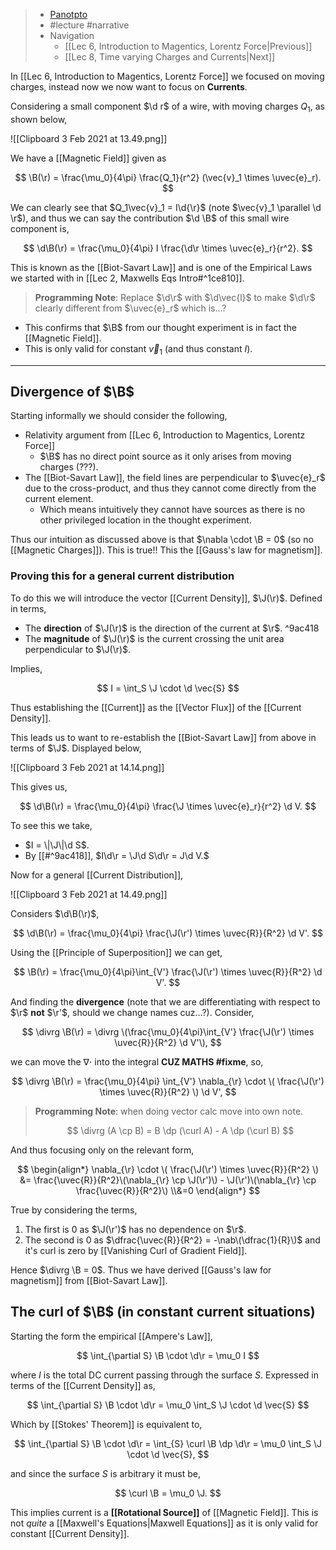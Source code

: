 > - [Panotpto](https://uniofbath.cloud.panopto.eu/Panopto/Pages/Viewer.aspx?id=b3892d71-a23c-45b3-b393-acb700ba728a)
> - #lecture #narrative
> - Navigation
>   - [[Lec 6, Introduction to Magentics, Lorentz Force|Previous]]
>   - [[Lec 8, Time varying Charges and Currents|Next]]

In [[Lec 6, Introduction to Magentics, Lorentz Force]] we focused on moving charges, instead now we now want to focus on **Currents**.

Considering a small component $\d r$ of a wire, with moving charges $Q_1$, as shown below,

![[Clipboard 3 Feb 2021 at 13.49.png]]

We have a [[Magnetic Field]] given as

$$
\B(\r) = \frac{\mu_0}{4\pi} \frac{Q_1}{r^2} (\vec{v}_1 \times \uvec{e}_r).
$$

We can clearly see that $Q_1\vec{v}_1 = I\d{\r}$ (note $\vec{v}_1 \parallel \d \r$), and thus we can say the contribution $\d \B$ of this small wire component is,

$$
\d\B(\r) = \frac{\mu_0}{4\pi} I \frac{\d\r \times \uvec{e}_r}{r^2}.
$$

This is known as the [[Biot-Savart Law]] and is one of the Empirical Laws we started with in [[Lec 2, Maxwells Eqs Intro#^1ce810]].

> **Programming Note**: Replace $\d\r$ with $\d\vec{l}$ to make $\d\r$ clearly different from $\uvec{e}_r$ which is...?

- This confirms that $\B$ from our thought experiment is in fact the [[Magnetic Field]].
- This is only valid for constant $\vec{v}_1$ (and thus constant $I$).

---

## Divergence of $\B$

Starting informally we should consider the following,

- Relativity argument from [[Lec 6, Introduction to Magentics, Lorentz Force]]
  - $\B$ has no direct point source as it only arises from moving charges (???).
- The [[Biot-Savart Law]], the field lines are perpendicular to $\uvec{e}_r$ due to the cross-product, and thus they cannot come directly from the current element.
  - Which means intuitively they cannot have sources as there is no other privileged location in the thought experiment.

Thus our intuition as discussed above is that $\nabla \cdot \B = 0$ (so no [[Magnetic Charges]]). This is true!! This the [[Gauss's law for magnetism]].

### Proving this for a general current distribution

To do this we will introduce the vector [[Current Density]], $\J(\r)$. Defined in terms,

- The **direction** of $\J(\r)$ is the direction of the current at $\r$. ^9ac418
- The **magnitude** of $\J(\r)$ is the current crossing the unit area perpendicular to $\J(\r)$.

Implies,

$$
I = \int_S \J \cdot \d \vec{S}
$$

Thus establishing the [[Current]] as the [[Vector Flux]] of the [[Current Density]].

This leads us to want to re-establish the [[Biot-Savart Law]] from above in terms of $\J$. Displayed below,

![[Clipboard 3 Feb 2021 at 14.14.png]]

This gives us,

$$
\d\B(\r) = \frac{\mu_0}{4\pi} \frac{\J \times \uvec{e}_r}{r^2} \d V.
$$

To see this we take,

- $I = \|\J\|\d S$.
- By [[#^9ac418]], $I\d\r = \J\d S\d\r = J\d V.$

Now for a general [[Current Distribution]],

![[Clipboard 3 Feb 2021 at 14.49.png]]

Considers $\d\B(\r)$,

$$
\d\B(\r) = \frac{\mu_0}{4\pi} \frac{\J(\r') \times \uvec{R}}{R^2} \d V'.
$$

Using the [[Principle of Superposition]] we can get,

$$
\B(\r) = \frac{\mu_0}{4\pi}\int_{V'} \frac{\J(\r') \times \uvec{R}}{R^2} \d V'.
$$

And finding the **divergence** (note that we are differentiating with respect to $\r$ **not** $\r'$, should we change names cuz...?). Consider,

$$
\divrg \B(\r) = \divrg \(\frac{\mu_0}{4\pi}\int_{V'} \frac{\J(\r') \times \uvec{R}}{R^2} \d V'\),
$$

we can move the $\nabla \cdot$ into the integral **CUZ MATHS #fixme**, so,

$$
\divrg \B(\r) =
\frac{\mu_0}{4\pi}
\int_{V'} \nabla_{\r} \cdot \( \frac{\J(\r') \times \uvec{R}}{R^2} \) \d V',
$$

> **Programming Note**: when doing vector calc move into own note.
>
> $$
> \divrg (A \cp B) = B \dp (\curl A) - A \dp (\curl B)
> $$

And thus focusing only on the relevant form,

$$
\begin{align*}
\nabla_{\r} \cdot \( \frac{\J(\r') \times \uvec{R}}{R^2} \) &=
\frac{\uvec{R}}{R^2}\(\nabla_{\r} \cp \J(\r')\) -
\J(\r')\(\nabla_{\r} \cp \frac{\uvec{R}}{R^2}\)
\\&=0
\end{align*}
$$

True by considering the terms,

1. The first is $0$ as $\J(\r')$ has no dependence on $\r$.
2. The second is $0$ as $\dfrac{\uvec{R}}{R^2} = -\nab\(\dfrac{1}{R}\)$ and it's curl is zero by [[Vanishing Curl of Gradient Field]].

Hence $\divrg \B = 0$. Thus we have derived [[Gauss's law for magnetism]] from [[Biot-Savart Law]].

## The curl of $\B$ (in constant current situations)

Starting the form the empirical [[Ampere's Law]],

$$
\int_{\partial S} \B \cdot \d\r = \mu_0 I
$$

where $I$ is the total DC current passing through the surface $S$. Expressed in terms of the [[Current Density]] as,

$$
\int_{\partial S} \B \cdot \d\r = \mu_0 \int_S \J \cdot \d \vec{S}
$$

Which by [[Stokes' Theorem]] is equivalent to,

$$
\int_{\partial S} \B \cdot \d\r = \int_{S} \curl \B \dp \d\r = \mu_0 \int_S \J \cdot \d \vec{S},
$$

and since the surface $S$ is arbitrary it must be,

$$
\curl \B = \mu_0 \J.
$$

This implies current is a **[[Rotational Source]]** of [[Magnetic Field]]. This is not _quite_ a [[Maxwell's Equations|Maxwell Equations]] as it is only valid for constant [[Current Density]].
